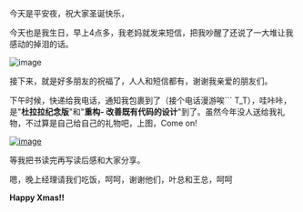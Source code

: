 

今天是平安夜，祝大家圣诞快乐，

今天也是我生日，早上4点多，我老妈就发来短信，把我吵醒了还说了一大堆让我感动的掉泪的话。

![image](https://e25ba8-log4d-c.dijingchao.com/images/upload_dropbox/200912/birthday_cake.JPG)

接下来，就是好多朋友的祝福了，人人和短信都有，谢谢我亲爱的朋友们。

下午时候，快递给我电话，通知我包裹到了（接个电话漫游唉``` T_T），哇咔咔，是"**杜拉拉纪念版**"和"**重构-
改善既有代码的设计**"到了。虽然今年没人送给我礼物，不过算是自己给自己的礼物吧，上图，Come on!

[![image](https://e25ba8-log4d-c.dijingchao.com/images/upload_dropbox/200912/books_refactory_dulala.jpg)](../../static/images/upload_dropbox/200912/books_refactory_dulala.jpg)

等我把书读完再写读后感和大家分享。

嗯，晚上经理请我们吃饭，呵呵，谢谢他们，叶总和王总，呵呵

**Happy Xmas!!**


